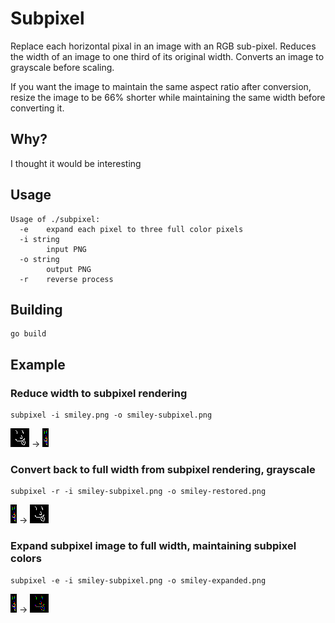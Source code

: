 # Subpixel

Replace each horizontal pixal in an image with an RGB sub-pixel. Reduces the width of an image to one third of its original width. Converts an image to grayscale before scaling.

If you want the image to maintain the same aspect ratio after conversion, resize the image to be 66% shorter while maintaining the same width before converting it.

## Why?

I thought it would be interesting

## Usage

```
Usage of ./subpixel:
  -e    expand each pixel to three full color pixels
  -i string
        input PNG
  -o string
        output PNG
  -r    reverse process
```

## Building

```
go build
```

## Example

### Reduce width to subpixel rendering

```
subpixel -i smiley.png -o smiley-subpixel.png
```

![input](smiley.png) -> ![output](smiley-subpixel.png)

### Convert back to full width from subpixel rendering, grayscale

```
subpixel -r -i smiley-subpixel.png -o smiley-restored.png
```

![input](smiley-subpixel.png) -> ![output](smiley-restored.png)

### Expand subpixel image to full width, maintaining subpixel colors

```
subpixel -e -i smiley-subpixel.png -o smiley-expanded.png
```

![input](smiley-subpixel.png) -> ![output](smiley-expanded.png)
